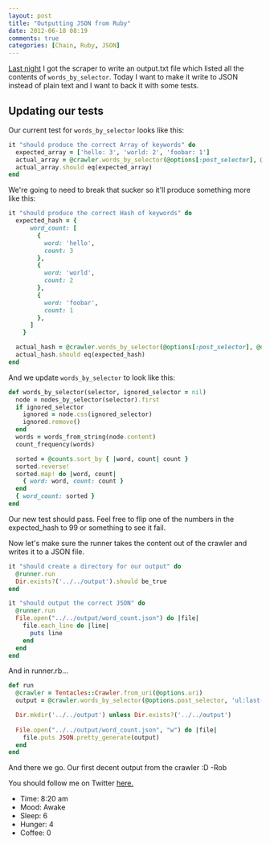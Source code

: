 ```yaml
---
layout: post
title: "Outputting JSON from Ruby"
date: 2012-06-18 08:19
comments: true
categories: [Chain, Ruby, JSON]
---
```


[Last night](http://robdodson.me/blog/2012/06/17/object-oriented-scraper-backed-with-tests-pt-dot-dot-dot-9/) I got the scraper to write an output.txt file which listed all the contents of `words_by_selector`. Today I want to make it write to JSON instead of plain text and I want to back it with some tests.

<!--more-->

## Updating our tests

Our current test for `words_by_selector` looks like this:

``` ruby spec/crawler_spec.rb
it "should produce the correct Array of keywords" do
  expected_array = ['hello: 3', 'world: 2', 'foobar: 1']
  actual_array = @crawler.words_by_selector(@options[:post_selector], @options[:ignored_post_selector])
  actual_array.should eq(expected_array)
end
```
We're going to need to break that sucker so it'll produce something more like this:

``` ruby spec/crawler_spec.rb
it "should produce the correct Hash of keywords" do
  expected_hash = {
      word_count: [
        {
          word: 'hello',
          count: 3
        },
        {
          word: 'world',
          count: 2
        },
        {
          word: 'foobar',
          count: 1
        },
      ]
    }

  actual_hash = @crawler.words_by_selector(@options[:post_selector], @options[:ignored_post_selector])
  actual_hash.should eq(expected_hash)
end
```

And we update `words_by_selector` to look like this:

``` ruby tentacles/lib/tentacles/crawler.rb
def words_by_selector(selector, ignored_selector = nil)
  node = nodes_by_selector(selector).first
  if ignored_selector
    ignored = node.css(ignored_selector)
    ignored.remove()
  end
  words = words_from_string(node.content)
  count_frequency(words)

  sorted = @counts.sort_by { |word, count| count }
  sorted.reverse!
  sorted.map! do |word, count|
    { word: word, count: count }
  end
  { word_count: sorted }
end
```

Our new test should pass. Feel free to flip one of the numbers in the expected_hash to 99 or something to see it fail.

Now let's make sure the runner takes the content out of the crawler and writes it to a JSON file.

``` ruby spec/runner_spec.rb
it "should create a directory for our output" do
  @runner.run
  Dir.exists?('../../output').should be_true
end

it "should output the correct JSON" do
  @runner.run
  File.open("../../output/word_count.json") do |file|
    file.each_line do |line|
      puts line
    end
  end
end
```
And in runner.rb...

``` ruby tentacles/lib/tentacles/runner.rb
def run      
  @crawler = Tentacles::Crawler.from_uri(@options.uri)
  output = @crawler.words_by_selector(@options.post_selector, 'ul:last-child')

  Dir.mkdir('../../output') unless Dir.exists?('../../output')
  
  File.open("../../output/word_count.json", "w") do |file|
    file.puts JSON.pretty_generate(output)
  end
end
```

And there we go. Our first decent output from the crawler :D -Rob    

You should follow me on Twitter [here.](http://twitter.com/rob_dodson)

- Time: 8:20 am
- Mood: Awake
- Sleep: 6
- Hunger: 4
- Coffee: 0
